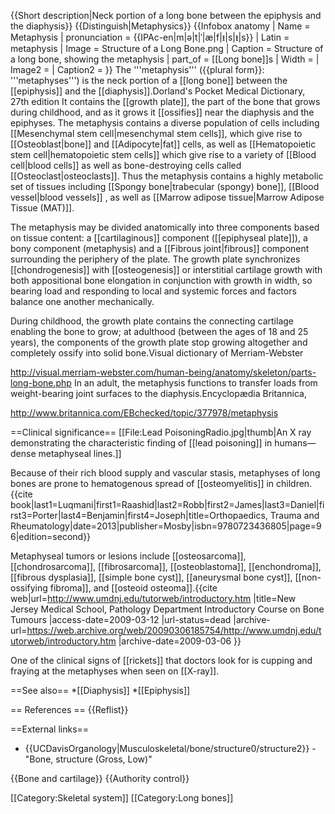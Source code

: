 {{Short description|Neck portion of a long bone between the epiphysis and the diaphysis}}
{{Distinguish|Metaphysics}}
{{Infobox anatomy
| Name        = Metaphysis
| pronunciation = {{IPAc-en|m|ə|t|ˈ|æ|f|ᵻ|s|ᵻ|s}}
| Latin       = metaphysis
| Image       = Structure of a Long Bone.png
| Caption     = Structure of a long bone, showing the metaphysis
| part_of = [[Long bone]]s
| Width       = 
| Image2      = 
| Caption2    = 
}}
The '''metaphysis''' ({{plural form}}: '''metaphyses''') is the neck portion of a [[long bone]] between the [[epiphysis]] and the [[diaphysis]].<ref>Dorland's Pocket Medical Dictionary, 27th edition</ref> It contains the [[growth plate]], the part of the bone that grows during childhood, and as it grows it [[ossifies]] near the diaphysis and the epiphyses. The metaphysis contains a diverse population of cells including [[Mesenchymal stem cell|mesenchymal stem cells]], which give rise to [[Osteoblast|bone]] and [[Adipocyte|fat]] cells, as well as [[Hematopoietic stem cell|hematopoietic stem cells]] which give rise to a variety of [[Blood cell|blood cells]] as well as bone-destroying cells called [[Osteoclast|osteoclasts]]. Thus the metaphysis contains a highly metabolic set of tissues including [[Spongy bone|trabecular (spongy) bone]], [[Blood vessel|blood vessels]] , as well as [[Marrow adipose tissue|Marrow Adipose Tissue (MAT)]]. 

The metaphysis may be divided anatomically into three components based on tissue content: a [[cartilaginous]] component ([[epiphyseal plate]]), a bony component (metaphysis) and a [[Fibrous joint|fibrous]] component surrounding the periphery of the plate. The growth plate synchronizes [[chondrogenesis]] with [[osteogenesis]] or interstitial cartilage growth with both appositional bone elongation in conjunction with growth in width, so bearing load and responding to local and systemic forces and factors balance one another mechanically.

During childhood, the growth plate contains the connecting cartilage enabling the bone to grow; at adulthood (between the ages of 18 and 25 years), the components of the growth plate stop growing altogether and completely ossify into solid bone.<ref>Visual dictionary of Merriam-Webster

http://visual.merriam-webster.com/human-being/anatomy/skeleton/parts-long-bone.php</ref> In an adult, the metaphysis functions to transfer loads from weight-bearing joint surfaces to the diaphysis.<ref>Encyclopædia Britannica,

http://www.britannica.com/EBchecked/topic/377978/metaphysis</ref>

==Clinical significance==
[[File:Lead PoisoningRadio.jpg|thumb|An X ray demonstrating the characteristic finding of [[lead poisoning]] in humans—dense metaphyseal lines.]]

Because of their rich blood supply and vascular stasis, metaphyses of long bones are prone to hematogenous spread of [[osteomyelitis]] in children.<ref name=Luqmani>{{cite book|last1=Luqmani|first1=Raashid|last2=Robb|first2=James|last3=Daniel|first3=Porter|last4=Benjamin|first4=Joseph|title=Orthopaedics, Trauma and Rheumatology|date=2013|publisher=Mosby|isbn=9780723436805|page=96|edition=second}}</ref>

Metaphyseal tumors or lesions include [[osteosarcoma]], [[chondrosarcoma]], [[fibrosarcoma]], [[osteoblastoma]], [[enchondroma]], [[fibrous dysplasia]], [[simple bone cyst]], [[aneurysmal bone cyst]], [[non-ossifying fibroma]], and [[osteoid osteoma]].<ref name="urlInroductory Course">{{cite web|url=http://www.umdnj.edu/tutorweb/introductory.htm |title=New Jersey Medical School, Pathology Department Introductory Course on Bone Tumours |access-date=2009-03-12 |url-status=dead |archive-url=https://web.archive.org/web/20090306185754/http://www.umdnj.edu/tutorweb/introductory.htm |archive-date=2009-03-06 }}</ref>

One of the clinical signs of [[rickets]] that doctors look for is cupping and fraying at the metaphyses when seen on [[X-ray]].

==See also==
*[[Diaphysis]]
*[[Epiphysis]]

== References ==
{{Reflist}}

==External links==
* {{UCDavisOrganology|Musculoskeletal/bone/structure0/structure2}} - "Bone, structure (Gross, Low)"

{{Bone and cartilage}}
{{Authority control}}

[[Category:Skeletal system]]
[[Category:Long bones]]